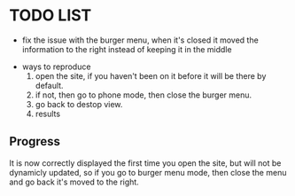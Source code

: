 # TODO LIST

- fix the issue with the burger menu, when it's closed it moved the information to the right instead of keeping it in the middle

* ways to reproduce
  1. open the site, if you haven't been on it before it will be there by default.
  2. if not, then go to phone mode, then close the burger menu.
  3. go back to destop view.
  4. results

## Progress

It is now correctly displayed the first time you open the site, but will not be dynamicly updated, so if you go to burger menu mode,
then close the menu and go back it's moved to the right.
